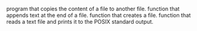 program that copies the content of a file to another file.
function that appends text at the end of a file.
 function that creates a file.
function that reads a text file and prints it to the POSIX standard output.
